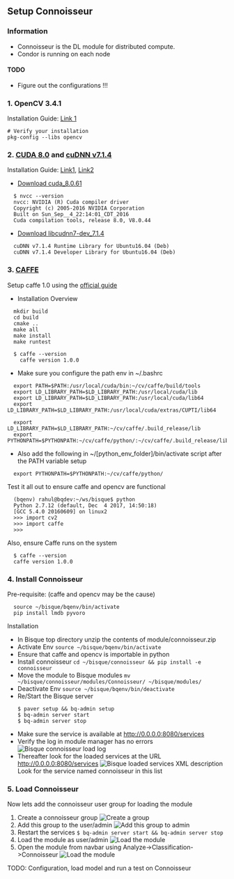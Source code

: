 
## Setup Connoisseur

### Information 

- Connoisseur is the DL module for distributed compute. 
- Condor is running on each node 

#### TODO

- Figure out the configurations !!!

### 1. OpenCV 3.4.1
   Installation Guide: [Link 1](https://rahulvishwakarma.wordpress.com/2018/07/12/compile-and-setup-opencv-3-4-x-on-ubuntu-18-04-lts-with-python-virtualenv-for-image-processing/)
```
# Verify your installation
pkg-config --libs opencv
```

### 2. [CUDA 8.0](https://developer.nvidia.com/cuda-downloads) and [cuDNN v7.1.4](https://developer.nvidia.com/rdp/cudnn-archive)
Installation Guide: [Link1](https://medium.com/@zhanwenchen/install-cuda-and-cudnn-for-tensorflow-gpu-on-ubuntu-79306e4ac04e), [Link2](https://rahulvishwakarma.wordpress.com/2018/07/13/tensorflow-gpu-setup-with-cudnn-and-nvidia-cuda-9-0-on-ubuntu-18-04-lts/)

- [Download cuda_8.0.61](https://developer.nvidia.com/compute/cuda/8.0/Prod2/local_installers/cuda_8.0.61_375.26_linux-run)
```
  $ nvcc --version
  nvcc: NVIDIA (R) Cuda compiler driver
  Copyright (c) 2005-2016 NVIDIA Corporation
  Built on Sun_Sep__4_22:14:01_CDT_2016
  Cuda compilation tools, release 8.0, V8.0.44
```
- [Download libcudnn7-dev_7.1.4](https://developer.nvidia.com/compute/machine-learning/cudnn/secure/v7.1.4/prod/8.0_20180516/Ubuntu16_04-x64/libcudnn7-dev_7.1.4.18-1_cuda8.0_amd64)
```
  cuDNN v7.1.4 Runtime Library for Ubuntu16.04 (Deb)
  cuDNN v7.1.4 Developer Library for Ubuntu16.04 (Deb)
```

### 3. [CAFFE](http://caffe.berkeleyvision.org/)
Setup caffe 1.0 using the [official guide](https://github.com/BVLC/caffe/wiki/Ubuntu-16.04-or-15.10-Installation-Guide) 

- Installation Overview
```
  mkdir build 
  cd build 
  cmake .. 
  make all 
  make install 
  make runtest
```
```
  $ caffe --version
    caffe version 1.0.0
```

- Make sure you configure the path env in ~/.bashrc
```
  export PATH=$PATH:/usr/local/cuda/bin:~/cv/caffe/build/tools
  export LD_LIBRARY_PATH=$LD_LIBRARY_PATH:/usr/local/cuda/lib
  export LD_LIBRARY_PATH=$LD_LIBRARY_PATH:/usr/local/cuda/lib64
  export LD_LIBRARY_PATH=$LD_LIBRARY_PATH:/usr/local/cuda/extras/CUPTI/lib64

  export LD_LIBRARY_PATH=$LD_LIBRARY_PATH:~/cv/caffe/.build_release/lib
  export PYTHONPATH=$PYTHONPATH:~/cv/caffe/python/:~/cv/caffe/.build_release/lib
```

- Also add the following in ~/[python_env_folder]/bin/activate script after the PATH variable setup
```
  export PYTHONPATH=$PYTHONPATH:~/cv/caffe/python/
```

Test it all out to ensure caffe and opencv are functional
```
  (bqenv) rahul@bqdev:~/ws/bisque$ python 
  Python 2.7.12 (default, Dec  4 2017, 14:50:18) 
  [GCC 5.4.0 20160609] on linux2
  >>> import cv2
  >>> import caffe
  >>> 
```
Also, ensure Caffe runs on the system
```
  $ caffe --version
  caffe version 1.0.0
```

### 4. Install Connoisseur

Pre-requisite: (caffe and opencv may be the cause)
```
  source ~/bisque/bqenv/bin/activate
  pip install lmdb pyvoro
```

Installation

- In Bisque top directory unzip the contents of module/connoisseur.zip
- Activate Env 
  ```source ~/bisque/bqenv/bin/activate ```
- Ensure that caffe and opencv is importable in python
- Install connoisseur 
  ``` cd ~/bisque/connoisseur && pip install -e connoisseur ```
- Move the module to Bisque modules 
  ``` mv ~/bisque/connoisseur/modules/Connoisseur/ ~/bisque/modules/ ```
- Deactivate Env 
  ```source ~/bisque/bqenv/bin/deactivate```
- Re/Start the Bisque server
  ```
  $ paver setup && bq-admin setup
  $ bq-admin server start
  $ bq-admin server stop
  ```
- Make sure the service is available at http://0.0.0.0:8080/services
- Verify the log in module manager has no errors 
  ![Bisque connoisseur load log](img/BisqueLogConnLoaded.png)
- Thereafter look for the loaded services at the URL http://0.0.0.0:8080/services
  ![Bisque loaded services XML description](img/BisqueLoadedServicesTest.png)
  Look for the service named connoisseur in this list

### 5. Load Connoisseur  
Now lets add the connoisseur user group for loading the module

1. Create a connoisseur group
  ![Create a group](img/BisqueConnGroupCreate.png)
2. Add this group to the user/admin
  ![Add this group to admin](img/BisqueConnUserGroupAdd.png)
3. Restart the services
   ```$ bq-admin server start && bq-admin server stop ```
4. Load the module as user/admin 
   ![Load the module](img/BisqueConnModuleLoaded.png)
5. Open the module from navbar using Analyze->Classification->Connoisseur 
   ![Load the module](img/BisqueAnalyzeConn.png)

TODO: Configuration, load model and run a test on Connoisseur